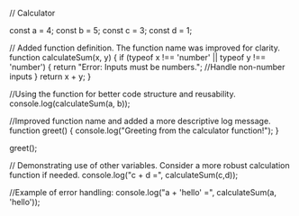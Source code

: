 // Calculator

const a = 4;
const b = 5;
const c = 3;
const d = 1;


// Added function definition.  The function name was improved for clarity.
function calculateSum(x, y) {
    if (typeof x !== 'number' || typeof y !== 'number') {
        return "Error: Inputs must be numbers."; //Handle non-number inputs
    }
    return x + y;
}

//Using the function for better code structure and reusability.
console.log(calculateSum(a, b)); 

//Improved function name and added a more descriptive log message.
function greet() {
    console.log("Greeting from the calculator function!");
}

greet();

// Demonstrating use of other variables.  Consider a more robust calculation function if needed.
console.log("c + d =", calculateSum(c,d));

//Example of error handling:
console.log("a + 'hello' =", calculateSum(a, 'hello'));